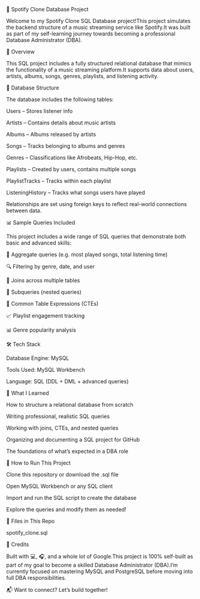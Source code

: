 🎵 Spotify Clone Database Project

Welcome to my Spotify Clone SQL Database project!This project simulates the backend structure of a music streaming service like Spotify.It was built as part of my self-learning journey towards becoming a professional Database Administrator (DBA).

📌 Overview

This SQL project includes a fully structured relational database that mimics the functionality of a music streaming platform.It supports data about users, artists, albums, songs, genres, playlists, and listening activity.

💾 Database Structure

The database includes the following tables:

Users – Stores listener info

Artists – Contains details about music artists

Albums – Albums released by artists

Songs – Tracks belonging to albums and genres

Genres – Classifications like Afrobeats, Hip-Hop, etc.

Playlists – Created by users, contains multiple songs

PlaylistTracks – Tracks within each playlist

ListeningHistory – Tracks what songs users have played

Relationships are set using foreign keys to reflect real-world connections between data.

📊 Sample Queries Included

This project includes a wide range of SQL queries that demonstrate both basic and advanced skills:

🧮 Aggregate queries (e.g. most played songs, total listening time)

🔍 Filtering by genre, date, and user

🔁 Joins across multiple tables

🔗 Subqueries (nested queries)

🧠 Common Table Expressions (CTEs)

📈 Playlist engagement tracking

📊 Genre popularity analysis

🛠️ Tech Stack

Database Engine: MySQL

Tools Used: MySQL Workbench

Language: SQL (DDL + DML + advanced queries)

🧠 What I Learned

How to structure a relational database from scratch

Writing professional, realistic SQL queries

Working with joins, CTEs, and nested queries

Organizing and documenting a SQL project for GitHub

The foundations of what’s expected in a DBA role

🚀 How to Run This Project

Clone this repository or download the .sql file

Open MySQL Workbench or any SQL client

Import and run the SQL script to create the database

Explore the queries and modify them as needed!

📁 Files in This Repo

spotify_clone.sql

🙌 Credits

Built with 💻, 🎧, and a whole lot of Google.This project is 100% self-built as part of my goal to become a skilled Database Administrator (DBA).I’m currently focused on mastering MySQL and PostgreSQL before moving into full DBA responsibilities.

📬 Want to connect? Let’s build together!

